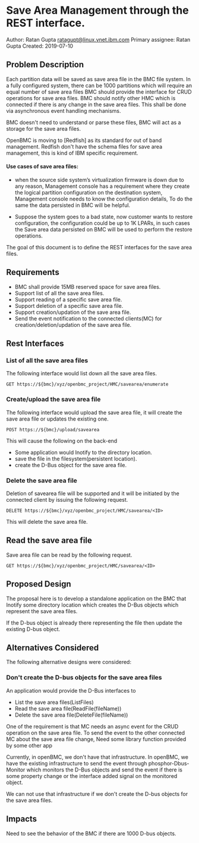 # Save Area Management through the REST interface.
Author: Ratan Gupta <ratagupt@linux.vnet.ibm.com>
Primary assignee: Ratan Gupta
Created: 2019-07-10

## Problem Description

Each partition data will be saved as save area file in the BMC file system.
In a fully configured system, there can be 1000 partitions which will require
an equal number of save area files BMC should provide the interface for CRUD 
operations for save area files.
BMC should notify other HMC which is connected if there is any change
in the save area files.
This shall be done via asynchronous event handling mechanisms.

BMC doesn't need to understand or parse these files, BMC will act as a storage
for the save area files.

OpenBMC is moving to [Redfish] as its standard for out of band management.
Redfish don't have the schema files for save area management, this is kind of
IBM specific requirement.

#### Use cases of save area files:

- when the source side system’s virtualization firmware is down due to any reason,
Management console has a requirement where they create the logical
partition configuration on the destination system, Management console needs to know
the configuration details, To do the same the data persisted in BMC will be helpful.

- Suppose the system goes to a bad state, now customer wants to
restore configuration, the configuration could be up to 1K LPARs, in such cases the
Save area data persisted on BMC will be used to perform the restore operations.

The goal of this document is to define the REST interfaces for the save area files.

## Requirements
- BMC shall provide 15MB reserved space for save area files.
- Support list of all the save area files.
- Support reading of a specific save area file.
- Support deletion of a specific save area file.
- Support creation/updation of the save area file.
- Send the event notification to the connected clients(MC) for creation/deletion/updation
of the save area file.

## Rest Interfaces

### List of all the save area files
The following interface would list down all the save area files.
```
GET https://${bmc}/xyz/openbmc_project/HMC/savearea/enumerate
```
### Create/upload the save area file
The following interface would upload the save area file, it will
create the save area file or updates the existing one.
```
POST https://${bmc}/upload/savearea
```
This will cause the following on the back-end
- Some application would Inotify to the directory location.
- save the file in the filesystem(persistent location).
- create the D-Bus object for the save area file.

### Delete the save area file
Deletion of savearea file will be supported and it will be initiated
by the connected client by issuing the following request.
```
DELETE https://${bmc}/xyz/openbmc_project/HMC/savearea/<ID>
```
This will delete the save area file.

## Read the save area file 
Save area file can be read by the following request.
```
GET https://${bmc}/xyz/openbmc_project/HMC/savearea/<ID>
```
## Proposed Design

The proposal here is to develop a standalone application on the
BMC that Inotify some directory location which creates the D-Bus
objects which represent the save area files.

If the D-bus object is already there representing the file
then update the existing D-bus object.

## Alternatives Considered
The following alternative designs were considered:

### Don't create the D-bus objects for the save area files
An application would provide the D-Bus interfaces to
- List the save area files(ListFiles)
- Read the save area file(ReadFile(fileName))
- Delete the save area file(DeleteFile(fileName))

One of the requirement is that MC needs an async event for the CRUD operation
on the save area file.
To send the event to the other connected MC about the save area file change,
Need some library function provided by some other app

Currently, in openBMC, we don't have that infrastructure.
In openBMC, we have the existing infrastructure to send the event through
phosphor-Dbus-Monitor which monitors the D-Bus objects and send the event
if there is some property change or the interface added signal on the monitored object.

We can not use that infrastructure if we don't create the D-bus objects
for the save area files.

## Impacts
Need to see the behavior of the BMC if there are 1000 D-bus objects.
